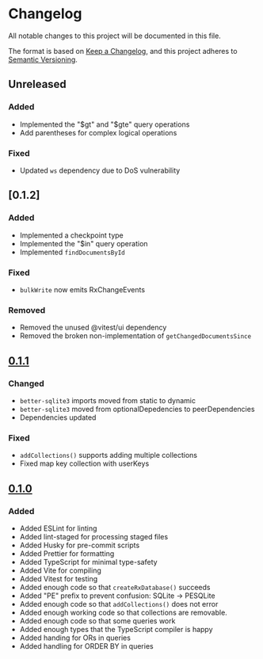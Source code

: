 # Changelog

All notable changes to this project will be documented in this file.

The format is based on [Keep a Changelog](https://keepachangelog.com/en/1.0.0/),
and this project adheres to [Semantic Versioning](https://semver.org/spec/v2.0.0.html).

## Unreleased

### Added

- Implemented the "$gt" and "$gte" query operations
- Add parentheses for complex logical operations

### Fixed

- Updated `ws` dependency due to DoS vulnerability

## [0.1.2]

### Added

- Implemented a checkpoint type
- Implemented the "$in" query operation
- Implemented `findDocumentsById`

### Fixed

- `bulkWrite` now emits RxChangeEvents

### Removed

- Removed the unused @vitest/ui dependency
- Removed the broken non-implementation of `getChangedDocumentsSince`

## [0.1.1]

### Changed

- `better-sqlite3` imports moved from static to dynamic
- `better-sqlite3` moved from optionalDepedencies to peerDependencies
- Dependencies updated

### Fixed

- `addCollections()` supports adding multiple collections
- Fixed map key collection with userKeys

## [0.1.0]

### Added

- Added ESLint for linting
- Added lint-staged for processing staged files
- Added Husky for pre-commit scripts
- Added Prettier for formatting
- Added TypeScript for minimal type-safety
- Added Vite for compiling
- Added Vitest for testing
- Added enough code so that `createRxDatabase()` succeeds
- Added "PE" prefix to prevent confusion: SQLite -> PESQLite
- Added enough code so that `addCollections()` does not error
- Added enough working code so that collections are removable.
- Added enough code so that some queries work
- Added enough types that the TypeScript compiler is happy
- Added handing for ORs in queries
- Added handling for ORDER BY in queries

[0.1.1]: https://github.com/pineapple-electric/pe-sqlite-for-rxdb/compare/v0.1.1...v0.1.2
[0.1.1]: https://github.com/pineapple-electric/pe-sqlite-for-rxdb/compare/v0.1.0...v0.1.1
[0.1.0]: https://github.com/pineapple-electric/pe-sqlite-for-rxdb/releases/tag/v0.1.0
